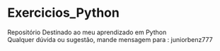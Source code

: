 # Exercicios_Python
Repositório Destinado ao meu aprendizado em Python <br>
Qualquer dúvida ou sugestão, mande mensagem para : juniorbenz777 
